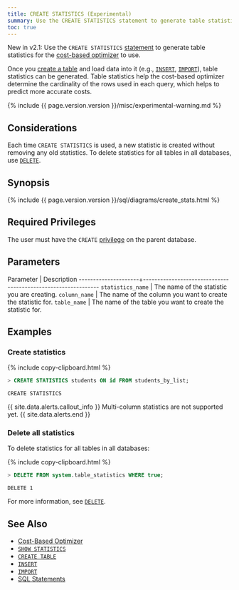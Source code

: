 ```yaml
---
title: CREATE STATISTICS (Experimental)
summary: Use the CREATE STATISTICS statement to generate table statistics for the cost-based optimizer to use.
toc: true
---
```

<span class="version-tag">New in v2.1:</span> Use the `CREATE STATISTICS` [statement](sql-statements.html) to generate table statistics for the [cost-based optimizer](cost-based-optimizer.html) to use.

Once you [create a table](create-table.html) and load data into it (e.g., [`INSERT`](insert.html), [`IMPORT`](import.html)), table statistics can be generated. Table statistics help the cost-based optimizer determine the cardinality of the rows used in each query, which helps to predict more accurate costs.

{%  include {{  page.version.version  }}/misc/experimental-warning.md %}

## Considerations

Each time `CREATE STATISTICS` is used, a new statistic is created without removing any old statistics. To delete statistics for all tables in all databases, use [`DELETE`](#delete-all-statistics).

## Synopsis

<div>
  {%  include {{  page.version.version  }}/sql/diagrams/create_stats.html %}
</div>

## Required Privileges

The user must have the `CREATE` [privilege](authorization.html#assign-privileges) on the parent database.

## Parameters

Parameter            | Description
---------------------+--------------------------------------------------------------
`statistics_name`    | The name of the statistic you are creating.
`column_name`        | The name of the column you want to create the statistic for.
`table_name`         | The name of the table you want to create the statistic for.

## Examples

### Create statistics

{%  include copy-clipboard.html %}
~~~ sql
> CREATE STATISTICS students ON id FROM students_by_list;
~~~

~~~
CREATE STATISTICS
~~~

{{ site.data.alerts.callout_info }}
Multi-column statistics are not supported yet.
{{ site.data.alerts.end }}

### Delete all statistics

To delete statistics for all tables in all databases:

{%  include copy-clipboard.html %}
~~~ sql
> DELETE FROM system.table_statistics WHERE true;
~~~

~~~
DELETE 1
~~~

For more information, see [`DELETE`](delete.html).

## See Also

- [Cost-Based Optimizer](cost-based-optimizer.html)
- [`SHOW STATISTICS`](show-statistics.html)
- [`CREATE TABLE`](create-table.html)
- [`INSERT`](insert.html)
- [`IMPORT`](import.html)
- [SQL Statements](sql-statements.html)
